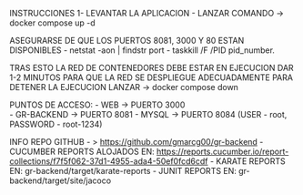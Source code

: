 INSTRUCCIONES
1- LEVANTAR LA APLICACION
	- LANZAR COMANDO -> docker compose up -d

ASEGURARSE DE QUE LOS PUERTOS 8081, 3000 Y 80 ESTAN DISPONIBLES
	- netstat -aon | findstr port
	- taskkill /F /PID pid_number.

TRAS ESTO LA RED DE CONTENEDORES DEBE ESTAR EN EJECUCION
DAR 1-2 MINUTOS PARA QUE LA RED SE DESPLIEGUE ADECUADAMENTE
PARA DETENER LA EJECUCION LANZAR -> docker compose down

PUNTOS DE ACCESO:
	- WEB -> PUERTO 3000  
	- GR-BACKEND -> PUERTO 8081
	- MYSQL -> PUERTO 8084 (USER - root, PASSWORD - root-1234)

INFO
	REPO GITHUB - > https://github.com/gmarcg00/gr-backend
	- CUCUMBER REPORTS ALOJADOS EN: https://reports.cucumber.io/report-collections/f7f5f062-37d1-4955-ada4-50ef0fcd6cdf
	- KARATE REPORTS EN: gr-backend/target/karate-reports
	- JUNIT REPORTS EN: gr-backend/target/site/jacoco